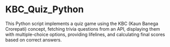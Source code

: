 # KBC_Quiz_Python
This Python script implements a quiz game using the KBC (Kaun Banega Crorepati) concept, fetching trivia questions from an API, displaying them with multiple-choice options, providing lifelines, and calculating final scores based on correct answers.
